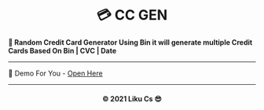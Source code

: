 <h1 align='center'>💳 CC GEN</h1>

<b>💞 Random Credit Card Generator Using Bin it will generate multiple Credit Cards Based On Bin | CVC | Date </b>

***

🍃 Demo For You - [Open Here](https://likucs.github.io/CC_Gen/)

---

<h4 align='center'> © 2021 Liku Cs 😎 <h4>
